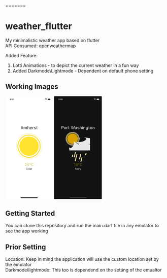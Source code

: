 =======
# weather_flutter

My minimalistic weather app based on flutter  
API Consumed: openweathermap  
  
Added Feature:  
1. Lotti Animations - to depict the current weather in a fun way  
2. Added Darkmode\Lightmode - Dependent on default phone setting

## Working Images
<img src='lib/images/w2.png' width="150"/> <img src='lib/images/w1.png' width="150"/>
## Getting Started

You can clone this repository and run the main.dart file in any emulator to see the app working

## Prior Setting
Location: Keep in mind the application will use the custom location set by the emulator  
Darkmode\lightmode: This too is dependend on the setting of the emualtor
